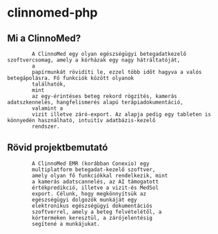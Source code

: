 ﻿# clinnomed-php
## Mi a ClinnoMed?
        
            A ClinnoMed egy olyan egészségügyi betegadatkezelő szoftvercsomag, amely a kórházak egy nagy hátráltatóját,
            a
            papírmunkát rövidíti le, ezzel több időt hagyva a valós betegápolásra. Fő funkciók között olyanok
            találhatók,
            mint
            az egy-érintéses beteg rekord rögzítés, kamerás adatszkennelés, hangfelismerés alapú terápiadokumentáció,
            valamint a
            vizit illetve záró-export. Az alapja pedig egy tableten is könnyedén használható, intuitív adatbázis-kezelő
            rendszer.
        
##        Rövid projektbemutató
            A ClinnoMed EMR (korábban Conexio) egy
            multiplatform betegadat-kezelő szoftver,
            amely olyan fő funkciókkal rendelkezik, mint
            a kamerás adatscannelés, az AI támogatott
            értékpredikció, illetve a vizit-és MedSol
            export. Célunk, hogy megkönnyítsük az
            egészségügyi dolgozók munkáját egy
            elektronikus egészségügyi dokumentációs
            szoftverrel, amely a beteg felvételétől, a
            kórtermeken keresztül, a zárójelentésig
            segítené a munkájukat.

